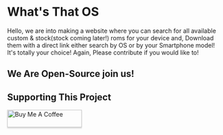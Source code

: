 # What's That OS
Hello, we are into making a website where you can search for all available custom & stock(stock coming later!) roms for your device and, Download them with a direct link either search by OS or by your Smartphone model! It's totally your choice! Again, Please contribute if you would like to!

## We Are Open-Source join us!


## Supporting This Project

<a href="https://www.buymeacoffee.com/finitecode" target="_blank"><img src="https://www.buymeacoffee.com/assets/img/custom_images/orange_img.png" alt="Buy Me A Coffee" style="height: 41px !important;width: 174px !important;box-shadow: 0px 3px 2px 0px rgba(190, 190, 190, 0.5) !important;-webkit-box-shadow: 0px 3px 2px 0px rgba(190, 190, 190, 0.5) !important;" ></a>
